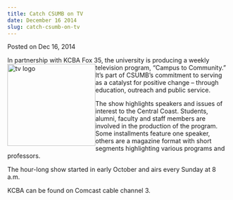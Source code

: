 ```yaml
---
title: Catch CSUMB on TV
date: December 16 2014
slug: catch-csumb-on-tv
---
```





<span class="date">Posted on Dec 16, 2014    </span>
<p>In partnership with KCBA Fox 35, the university is producing a
weekly television program, &#x201C;Campus to&#xA0;<img alt="tv logo" src="http://news.csumb.edu/sites/default/files/65/attachments/news/images/tv_for_web.jpg" style="float:left; width:200px; height:187px">Community.&#x201D; It&#x2019;s
part of CSUMB&#x2019;s commitment to serving as a catalyst for positive
change &#x2013; through education, outreach and public service.</img></p>
<p>The show highlights speakers and issues of interest to the
Central Coast. Students, alumni, faculty and staff members are
involved in the production of the program. Some installments
feature one speaker, others are a magazine format with short
segments highlighting various programs and professors.</p>
<p>The hour-long show started in early October and airs every
Sunday at 8 a.m.</p>
<p>KCBA can be found on Comcast cable channel 3.<br>
&#xA0;</br></p>





